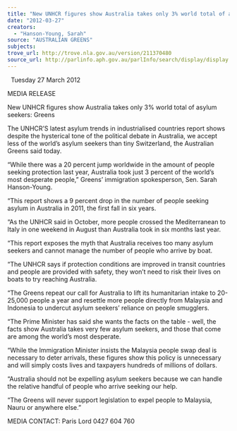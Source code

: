 ```yaml
---
title: "New UNHCR figures show Australia takes only 3% world total of asylum seekers: Greens"
date: "2012-03-27"
creators:
  - "Hanson-Young, Sarah"
source: "AUSTRALIAN GREENS"
subjects:
trove_url: http://trove.nla.gov.au/version/211370480
source_url: http://parlinfo.aph.gov.au/parlInfo/search/display/display.w3p;query=Id%3A%22media/pressrel/1529441%22
---
```


   Tuesday 27 March 2012   

 MEDIA RELEASE 

 

 New UNHCR figures show Australia takes only 3%  world total of asylum seekers: Greens   

 The UNHCR’S latest asylum trends in industrialised countries report shows despite the hysterical tone  of the political debate in Australia, we accept less of the world’s asylum seekers than tiny  Switzerland, the Australian Greens said today.   

 “While there was a 20 percent jump worldwide in the amount of people seeking protection last year,  Australia took just 3 percent of the world’s most desperate people,” Greens’ immigration  spokesperson, Sen. Sarah Hanson-Young. 

 

 “This report shows a 9 percent drop in the number of people seeking asylum in Australia in 2011, the  first fall in six years.   

 “As the UNHCR said in October, more people crossed the Mediterranean to Italy in one weekend in  August than Australia took in six months last year.   

 “This report exposes the myth that Australia receives too many asylum seekers and cannot manage the  number of people who arrive by boat.   

 “The UNHCR says if protection conditions are improved in transit countries and people are provided  with safety, they won’t need to risk their lives on boats to try reaching Australia.   

 “The Greens repeat our call for Australia to lift its humanitarian intake to 20-25,000 people a year and  resettle more people directly from Malaysia and Indonesia to undercut asylum seekers’ reliance on  people smugglers.   

 “The Prime Minister has said she wants the facts on the table - well, the facts show Australia takes  very few asylum seekers, and those that come are among the world’s most desperate.   

 “While the Immigration Minister insists the Malaysia people swap deal is necessary to deter arrivals,  these figures show this policy is unnecessary and will simply costs lives and taxpayers hundreds of  millions of dollars.   

 “Australia should not be expelling asylum seekers because we can handle the relative handful of  people who arrive seeking our help.   

 “The Greens will never support legislation to expel people to Malaysia, Nauru or anywhere else.”   

 MEDIA CONTACT:  Paris Lord 0427 604 760   

